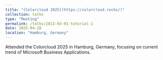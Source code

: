```yaml
---
title: "[Colorcloud 2025](https://colorcloud.rocks/)"
collection: talks
type: "Meeting"
permalink: /talks/2013-03-01-tutorial-1
date: 2025-04-28
location: "Hamburg, Germany"
---
```


Attended the Colorcloud 2025 in Hamburg, Germany, focusing on current trend of Microsoft Business Applications.
